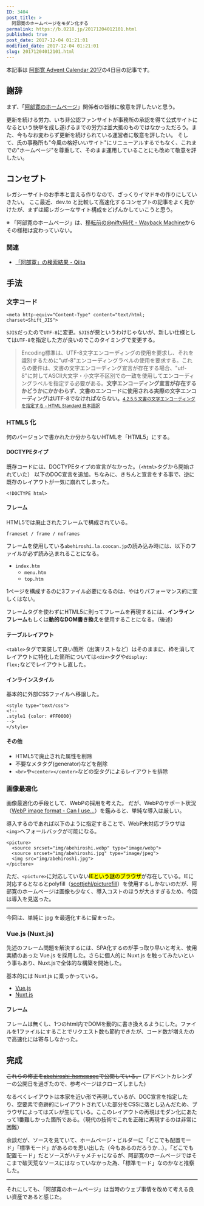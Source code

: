 ```yaml
---
ID: 3404
post_title: >
  阿部寛のホームページをモダン化する
permalink: https://b.0218.jp/20171204012101.html
published: true
post_date: 2017-12-04 01:21:01
modified_date: 2017-12-04 01:21:01
slug: 20171204012101.html
---
```

<div class="c-alert is-info">本記事は <a href="https://qiita.com/advent-calendar/2017/abehiroshi"> 阿部寛 Advent Calendar 2017</a>の4日目の記事です。</div>

<!--more-->

<h2>謝辞</h2>

まず、「<a href="http://abehiroshi.la.coocan.jp/">阿部寛のホームページ</a>」関係者の皆様に敬意を評したいと思う。

更新を続ける労力、いち非公認ファンサイトが事務所の承認を得て公式サイトになるという快挙を成し遂げるまでの労力は並大抵のものではなかっただろう。また、今もなお変わらず更新を続けられている運営者に敬意を評したい。
そして、氏の事務所も"今風の格好いいサイト"にリニューアルするでもなく、これまでの"ホームページ"を尊重して、そのまま運用していることにも改めて敬意を評したい。

<h2>コンセプト</h2>

レガシーサイトのお手本と言える作りなので、ざっくりイマドキの作りにしていきたい。
ここ最近、dev.to と比較して高速化するコンセプトの記事をよく見かけたが、まずは超レガシーなサイト構成をどげんかしていこうと思う。

※ 「阿部寛のホームページ」は、<a href="https://web.archive.org/web/20040507022130/http://homepage3.nifty.com/abe-hiroshi/">移転前の@nifty時代 - Wayback Machine</a>からその様相は変わっていない。

<h3>関連</h3>

<ul>
<li><a href="https://qiita.com/search?q=%E9%98%BF%E9%83%A8%E5%AF%9B&amp;sort=created">「阿部寛」の検索結果 - Qiita</a></li>
</ul>

<h2>手法</h2>

<h3>文字コード</h3>

<pre><code class="language-html">&lt;meta http-equiv="Content-Type" content="text/html; charset=Shift_JIS"&gt;
</code></pre>

<code>SJIS</code>だったので<code>UTF-8</code>に変更。<code>SJIS</code>が悪というわけじゃないが、新しい仕様としては<code>UTF-8</code>を指定した方が良いのでこのタイミングで変更する。

<blockquote>Encoding標準は、UTF-8文字エンコーディングの使用を要求し、それを識別するために"utf-8"エンコーディングラベルの使用を要求する。これらの要件は、文書の文字エンコーディング宣言が存在する場合、"utf-8"に対してASCII大文字・小文字不区別での一致を使用してエンコーディングラベルを指定する必要がある。<b>文字エンコーディング宣言が存在するかどうかにかかわらず、文書のエンコードに使用される実際の文字エンコーディングはUTF-8でなければならない。</b><small><a href="https://momdo.github.io/html/semantics.html#charset">4.2.5.5 文書の文字エンコーディングを指定する - HTML Standard 日本語訳</a></small></blockquote>

<h3>HTML5 化</h3>

何のバージョンで書かれたか分からないHTMLを「HTML5」にする。

<h4>DOCTYPEタイプ</h4>

既存コードには、DOCTYPEタイプの宣言がなかった。（<code>&lt;html&gt;</code>タグから開始されていた）
以下のDOC宣言を追加。ちなみに、きちんと宣言をする事で、逆に既存のレイアウトが一気に崩れてしまった。

<pre><code class="language-html">&lt;!DOCTYPE html&gt;
</code></pre>

<h4>フレーム</h4>

HTML5では廃止されたフレームで構成されている。

<pre><code>frameset / frame / noframes
</code></pre>

フレームを使用している<code>abehiroshi.la.coocan.jp</code>の読み込み時には、以下のファイルが必ず読み込まれることになる。

<ul>
<li><code>index.htm</code>

<ul>
<li><code>menu.htm</code></li>
<li><code>top.htm</code></li>
</ul></li>
</ul>

1ページを構成するのに3ファイル必要になるのは、やはりパフォーマンス的に宜しくはない。

フレームタグを使わずにHTML5に則ってフレームを再現するには、<strong>インラインフレーム</strong>もしくは<strong>動的なDOM書き換え</strong>を使用することになる。（後述）

<h4>テーブルレイアウト</h4>

<code>&lt;table&gt;</code>タグで実装して良い箇所（出演リストなど）はそのままに、枠を消してレイアウトに特化した箇所については<code>&lt;div&gt;</code>タグや<code>display: flex;</code>などでレイアウトし直した。

<h4>インラインスタイル</h4>

基本的に外部CSSファイルへ移譲した。

<pre><code class="language-html">&lt;style type="text/css"&gt;
&lt;!--
.style1 {color: #FF0000}
--&gt;
&lt;/style&gt;
</code></pre>

<h4>その他</h4>

<ul>
<li>HTML5で廃止された属性を削除</li>
<li>不要なメタタグ(generator)などを削除</li>
<li><code>&lt;br&gt;</code>や<code>&lt;center&gt;&lt;/center&gt;</code>などの空タグによるレイアウトを排除</li>
</ul>

<h3>画像最適化</h3>

画像最適化の手段として、WebPの採用を考えた。
だが、WebPのサポート状況（<a href="https://caniuse.com/#feat=webp">WebP image format - Can I use...</a>）を鑑みると、単純な導入は厳しい。

導入するのであれば以下のように指定することで、WebP未対応ブラウザは<code>&lt;img&gt;</code>へフォールバックが可能になる。

<pre><code class="language-html">&lt;picture&gt;
  &lt;source srcset="img/abehiroshi.webp" type="image/webp"&gt;
  &lt;source srcset="img/abehiroshi.jpg" type="image/jpeg"&gt; 
  &lt;img src="img/abehiroshi.jpg"&gt;
&lt;/picture&gt;
</code></pre>

ただ、<code>&lt;picture&gt;</code>に対応していない<mark>IEという謎のブラウザ</mark>が存在している。IEに対応するとなるとpolyfill（<a href="https://github.com/scottjehl/picturefill">scottjehl/picturefill</a>）を使用するしかないのだが、阿部寛のホームページは画像も少なく、導入コストのほうが大きすぎるため、今回は導入を見送った。

<hr />

今回は、単純に jpg を最適化するに留まった。

<h3>Vue.js (Nuxt.js)</h3>

先述のフレーム問題を解決するには、SPA化するのが手っ取り早いと考え、使用実績のあった Vue.js を採用した。さらに個人的に Nuxt.js を触ってみたいという事もあり、Nuxt.jsで全体的な構築を開始した。

基本的には Nuxt.js に乗っかっている。

<ul>
<li><a href="https://jp.vuejs.org/">Vue.js</a></li>
<li><a href="https://ja.nuxtjs.org/">Nuxt.js</a></li>
</ul>

<h4>フレーム</h4>

フレームは無くし、1つのhtml内でDOMを動的に書き換えるようにした。ファイルを1ファイルにすることでリクエスト数も節約できたが、コード数が増えたので高速化には寄与しなかった。

<h2>完成</h2>

<!--
<figure>
<img src="https://i.imgur.com/GH5CjIX.png" width="50%">
<figcaption>モダン化した阿部寛のホームページ</figcaption>
</figure>
-->

<strike>これらの修正を<a href="#">abehiroshi-homepage</a>で公開している。</strike>
(アドベントカレンダーの公開日を過ぎたので、参考ページはクローズしました)

なるべくレイアウトは本家を近い形で再現しているが、DOC宣言を指定したり、空要素で奇跡的にレイアウトされていた部分をCSSに落とし込んだため、ブラウザによってはズレが生じている。ここのレイアウトの再現はモダン化にあたって1番難しかった箇所である。（現代の技術でこれを正確に再現するのは非常に困難）

余談だが、ソースを見ていて、ホームページ・ビルダーに「どこでも配置モード」「標準モード」があるのを思い出した（今もあるのだろうか…）。「どこでも配置モード」だとソースがハチャメチャになるが、阿部寛のホームページではそこまで破天荒なソースにはなっていなかった為、「標準モード」なのかなと推察した。

<hr />

それにしても、「阿部寛のホームページ」は当時のウェブ事情を改めて考える良い資産であると感じた。
